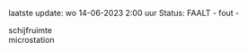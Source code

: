 laatste update: 
wo 14-06-2023  2:00   uur 
Status: FAALT - fout - 
<div class="service R">schijfruimte</div><div class="service R">microstation</div>